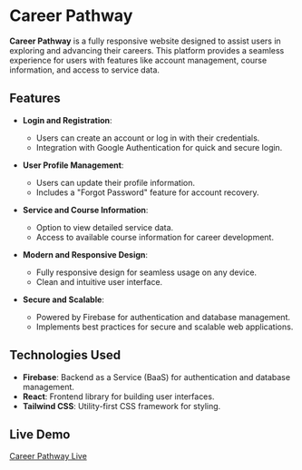 # Career Pathway

**Career Pathway** is a fully responsive website designed to assist users in exploring and advancing their careers. This platform provides a seamless experience for users with features like account management, course information, and access to service data.

## Features

- **Login and Registration**:
  - Users can create an account or log in with their credentials.
  - Integration with Google Authentication for quick and secure login.

- **User Profile Management**:
  - Users can update their profile information.
  - Includes a "Forgot Password" feature for account recovery.

- **Service and Course Information**:
  - Option to view detailed service data.
  - Access to available course information for career development.

- **Modern and Responsive Design**:
  - Fully responsive design for seamless usage on any device.
  - Clean and intuitive user interface.

- **Secure and Scalable**:
  - Powered by Firebase for authentication and database management.
  - Implements best practices for secure and scalable web applications.

## Technologies Used

- **Firebase**: Backend as a Service (BaaS) for authentication and database management.
- **React**: Frontend library for building user interfaces.
- **Tailwind CSS**: Utility-first CSS framework for styling.

## Live Demo

[Career Pathway Live](https://carrer-counselling-6b05c.web.app/)
